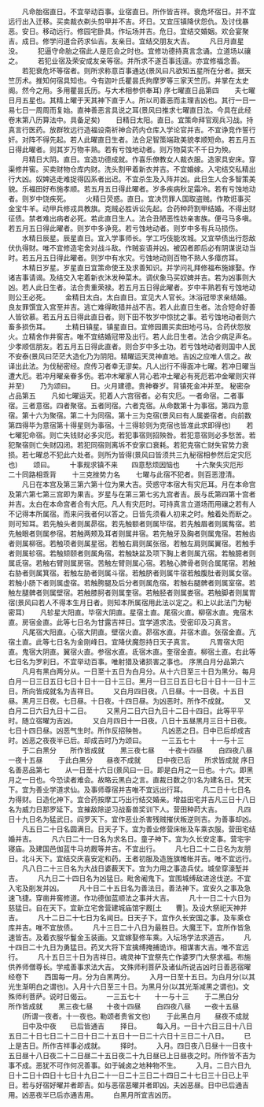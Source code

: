 <!-- { "loadSidebar": true } -->
　　凡命胎宿直日。不宜举动百事。业宿直日。所作皆吉祥。衰危坏宿日。并不宜远行出入迁移。买卖裁衣剃头剪甲并不吉。坏日。又宜压镇降伏怨仇。及讨伐暴恶。安日。移动远行。修园宅卧具。作坛场并吉。危日。宜结交婚姻。欢会宴聚吉。成日。修学问道合药求仙吉。友亲日。宜结交朋友大吉。
　　凡日月直星没。
　　犯逼守命胎之宿此人是厄会之时也。宜修功德持真言念诵。立道场以禳之。
　　若犯业宿及荣安成友亲等宿。并所求不遂百事迍邅。亦宜修福念善。
　　若犯衰危坏等宿者。则所求称意百事通达(景风曰凡欲知五星所在分者。据天竺历术。推知何宿具知也。今有迦叶氏瞿昙氏拘摩罗等三家天竺历。并掌在太史阁。然今之用。多用瞿昙氏历。与大术相参供奉耳)
序七曜直日品第四
　　夫七曜日月五星也。其精上曜于天其神下直于人。所以司善恶而主理吉凶也。其行一日一易七日一周周而复始。直神善恶言具说之耳(景风曰推求七曜直日法。今具在此经卷末第八历算法中。具备足矣)
　　日精日太阳。直日。宜策命拜官观兵习战。持真言行医药。放群牧远行造福设斋祈神合药内仓库入学论官并吉。不宜诤竞作誓行奸。对阵不得先起。若人此曜直日生者。法合足智策端政美貌孝顺短命。若五月五日得此曜者。则其岁万物丰熟。若有亏蚀地动者。则万物莫实不千日为殃。
　　月精日大阴。直日。宜造功德成就。作喜乐僚教女人裁衣服。造家具安床。穿渠修井窖。买卖财物仓库内财。洗头割甲着新衣并吉。不宜婚嫁。入宅结交私精出行大凶。奴婢逃走难捉得囚系者出迟。不宜杀生及入阵并凶。此日生人合多智策美貌。乐福田好布施孝顺。若五月五日得此曜者。岁多疾病秋足霜冷。若有亏蚀地动者。则岁中饶疾死。
　　火精日荧惑。直日。宜决罚罪人国取盗贼。作欺诳事买金宝牛羊。动甲兵修戎具教旗。克贼必胜诉讼先起。合药种莳割甲结婚。不得出财征债。禁者难出病者必死。若此直日生人。法合丑陋恶性妨亲害族。便弓马多嗔。若五月五日得此曜者。则岁中多诤竞。若亏蚀地动者。则岁中多有兵马损伤。
　　水精日辰星。辰星直日。宜入学事师长。学工巧伎能攻城。又宜举债出行怨敌伏仇得财。唯不宜修造宅舍对战斗敌。作贼妄语并凶。被囚者即后必有阴谋说动当时。若五月五日得此曜者。则岁中有水灾。亏蚀地动则百物不熟人多瘴疠耳。
　　木精日岁星。岁星直日宜策命使王及求善知识。并学问礼拜修福布施嫁娶。作诸吉事请谒。及结交入宅着新衣沐发种菜木。调伏象马买奴婢并吉。若为凶事则大凶。若人此日生者。法合贵重荣禄。若五月五日得此曜者。岁中丰熟若有亏蚀地动则公王必死。
　　金精日太白。太白直日。宜见大人官长。沐浴冠带求亲结婚。良友罪馔宜入宫至并吉。逃亡难得畋猎并战不吉。若人此直日生者。法合短命好善人皆钦慕。若五月五日得此直日者。则下田不牧岁中惊扰之事。若亏蚀地动者则六畜多损伤耳。
　　土精日镇星。镇星直日。宜修园圃买卖田地弓马。合药伏怨放火。立精舍作井窖吉。唯不宜结婚冠带及出行。若人此日生者。法合少病足声名。少孝顺信朋友。若五月五日得此直者。则合岁中多土功。若亏蚀地动者则国中人民不安泰(景风曰茫茫大造化乃为阴阳。精曜运天灵神直地。吉凶之应唯人信之。故译出此法。为伐秘密经。庶传习者幸无谬矣。凡人出行不得面冲七曜。若冲日曜当遭大厄。若冲月曜亲眷多伤。若冲木曜家人背心若冲土曜必有死厄若冲金曜则灾祥并至)
　　乃为颂曰。
　　日。火月建德。贵神眷岁。背镇死金冲并至。
秘密杂占品第五
　　凡如七曜运天。犯着人六宫宿者。必有灾厄。一者命宿。二者事宿。三者意宿。四者聚宿。五者同宿。六者克宿。从命数第十为事宿。第四为意宿。第十六为聚宿。第二十为同宿。第十三为克宿(景风曰有人属娄宿者。向前数第四得毕为意宿第十得星则为事宿。十三得轸则为克宿也皆准此求即得也)
　　若七曜犯命宿。则亡失钱财必多灾厄。若犯事宿则招殃咎。若犯意宿则必多愁苦。若犯聚宿则亡失财囚闭。若犯同宿则离坼不安家口衰耗。若犯克宿亡财失官势力衰损。若七曜总不犯此六处者。则所为皆得(景风曰皆须共三九秘宿相参然后定灾厄也)
　　颂曰。
　　十事规求镇不来　　四意愁烦因恼也
　　十六聚失灾厄形　　二十同路相乖背
　　十三克挫势力名
　　七曜与此宿不犯者。则百恶澄清。
　　凡日在本宫及第三第六第十位为果大吉。荧惑守本宿大有灾厄耳。月在本命宫及第六第七第三宫即为果吉。岁星与在第三第七劣九宫者吉。辰与氐第四第十宫者并吉。太白在本命宫者合有大厄。凡人有灾厄时。可持真言立道场而用禳之若有人不记得本所属宿。而来问我者何以答之。日皆先须看人初来之时。触着处而断之。则可知耳。若先触头者则属昴宿。若先触额者则属毕宿。若先触眉者则属觜宿。若先触眼者则属参宿。若触两颊及耳者则属井宿。若先触牙及胸者则属鬼宿。若触齿者则属柳宿。若触项者则属星宿。若触右肩则属张宿。若触左肩则属翼宿。若触手者则属轸宿。若触颏颐者则属角宿。若触缺盆及项下胸上者则属亢宿。若触臆者则属氐宿。若触右臂则属房宿。苦触左臂则属心宿。若触心脾骨者则合属尾宿。若触右胁者则属箕宿。若触左胁者则属斗宿。若触脐者则属牛宿若触腹肚者则属女宿。若触小肠下者则属虚宿。若触胯腿及后分者则属危宿。若触右腿髀者则属室宿。若触左腿髀者则属壁宿。若触膝胢者则属奎宿。若触胫者则属娄宿。若触脚者则属胃宿(景风曰若人不得本生月日者。则知本所属宿用此法以定之。和上以此法门为秘密耳)
　　凡轸星大阳直。毕宿大阴直。星宿土直。尾宿火直。柳宿水直。鬼宿木直。房宿金直。此等七日名为甘露吉祥日。宜学道求法。受密印及习真言。
　　凡尾宿大阳直。心宿大阴直。壁宿火直。昴宿水直。井宿木直。张宿金直。亢宿土直。此等七日名为金刚峰日。宜降伏魔怨持日天子真言。
　　凡胃宿大阳直。鬼宿大阴直。翼宿火直。参宿水直。氐宿木直。奎宿金直。柳宿土直。右此等七日名为罗刹日。不宜举动百事。唯射猎及诸损害之事也。
序黑白月分品第六
　　凡月有黑白两分从。一日至十五日为白月分。从十六日至三十日为黑分。每月白月一日三日五日七日十日十一日十三日。黑月一日三日五日七日十日十一日十三日。所向皆成就名为吉祥日。
　　又白月四日夜。八日昼。十一日夜。十五日昼。黑月三日夜。七日昼。十日夜。十四日昼。为凶恶时。所作不成就。
　　又白月二日六日九日十二日。
　　又黑月二日六日九日十二日十四日。此等平平时。随立宿曜为吉凶。
　　又白月四日十一日夜。八日十五昼黑月三日十日夜。七日十四日昼。凶恶气生时。所作反招殃咎。
　　凡凶恶之日。日中已后却成吉时。凶恶之夜夜半已后。却成吉时乃为颂曰。
　　一三五七十　　十一与十三
　　于二白黑分　　所作皆成就
　　黑三夜七昼　　十夜十四昼
　　白四夜八昼　　一夜十五昼
　　于此白黑分　　昼夜不成就
　　日中夜已后　　所求皆成就
序日名善恶品第七
　　从一日至十六日(景风曰一日。即是白月之一日也。十六。即黑月之一日也。今恐读者难会。故略云黑白之言。直裁日数之尔)名为建名日。梵天下。宜为善业学道求仙。及事师尊宿并吉唯不宜远出行耳。
　　凡二日十七日名为得财。日造化神下。宜合药按摩工巧出行结交婚亲。增益田宅并吉凡三日十八日名为威力日那罗延下。宜摧敌除逆习战畜兽奖训下人。营田种莳大吉。
　　凡四日十九日名为猛武日。阎罗天下。宜作恶业杀害残贼摧伏叛逆则吉。为善事却凶。
　　凡五日二十日名圆满日。日天子下。宜为善业修营床帐及车乘衣服。营田宅结婚并吉。
　　凡六日二十一日名为求名日。童子神下。宜为久长安定事。营宅宇寝庙。及建国邑伽蓝牛马坊厩等并吉。不宜出行。
　　凡七日二十二日名为友朋日。北斗天下。宜结交庆喜安定和药。王者初服及造旌旗帷帐并吉。唯不宜远行。
　　凡八日二十三日名为大战日婆薮天下。宜为力用之事造兵仗。城垒穿濠堑并吉。
　　凡九日二十四日名为凶猛日。毗舍阇鬼下。宜围城缚敌进途伐逆。不宜入宅及削发并凶。
　　凡十日二十五日名为善法日。善法神下。宜安久之事及急速飞捷。穿凿井窖修道。作功德伽蓝顺法之事并大吉。
　　凡十一日二十六日为慈猛日。自在天下。宜新立宅舍营建城庙馆宇厩[土　　曹]。及设大祭祀天神并吉。
　　凡十二日二十七日为名闻日。日天子下。宜作久长安国之事。及车乘仓库并吉。唯不宜放债。
　　凡十三日二十八日为最胜日。大魔王下。宜所作皆急速皆吉。及着衣服华鬘金玉装画。又宜嫁娶修车乘。入坛场学法求道吉。
　　凡十四日二十九日为勇猛日。药叉大将下宜擒缚掩捕诡诈。相谋害大吉。唯不宜远行。
　　凡十五日三十日为吉祥日。魂灵神下宜祭先亡作婆罗门大祭求福。布施供养师僧尊长。学戒善事求法大吉。
文殊师利菩萨及诸仙所说吉凶时日善恶宿曜经卷下
　　西国每一月。分为白黑两分。
　　入月一日至十五日。为白月分(以其光生渐明白之谓也)。入月十六日至三十日。为黑月分(以其光渐减黑之谓也)。文殊师利菩萨。说时日偈云。
　　一三五七十　　十一与十三
　　于二黑白分　　所作皆成就
　　黑三夜七昼　　十夜十四昼
　　白四夜八昼　　一夜十五昼
　　(所谓一夜者。十一夜也。勒颂者贵省文也)
　　于此黑白月　　昼夜不成就
　　日中及中夜　　已后皆通吉
　　择日。
　　每入月。一日十六日三日十八日五日二十日七日二十二日十日二十五日十一日二十六日十三日二十八日。
　　已上是吉日。所作吉祥事必成就。
　　择时。
　　入月。四日夜八日昼十一日夜十五日昼十八日夜二十二日昼二十五日夜二十九日昼已上日昼夜之时。所作皆不吉为事不成。恶犹不可作何况善事。如于碱卤之地种物不生。
　　入月。二日六日九日十二日十四日十七日十九日二十一日二十三日二十四日二十七日三十日已上平日。若与好宿好曜并者即吉。如与恶宿恶曜并者即凶。夫凶恶昼。日中已后通吉用。凶恶夜半已后亦通吉用。
　　白黑月所宜吉凶历。
